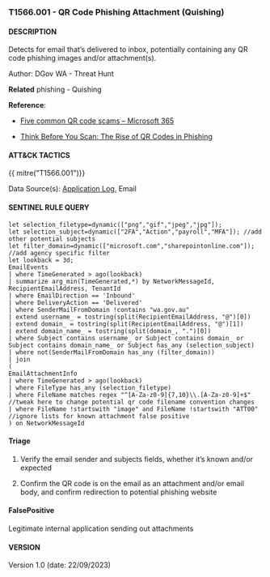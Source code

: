 ### T1566.001 - QR Code Phishing Attachment (Quishing)
#### DESCRIPTION
Detects for email that’s delivered to inbox, potentially containing any QR code phishing images and/or attachment(s). 

Author: DGov WA - Threat Hunt

**Related**
phishing - Quishing

**Reference**:  

- [Five common QR code scams – Microsoft 365](https://www.microsoft.com/en-us/microsoft-365-life-hacks/privacy-and-safety/five-common-qr-code-scams)

- [Think Before You Scan: The Rise of QR Codes in Phishing](https://www.trustwave.com/en-us/resources/blogs/spiderlabs-blog/think-before-you-scan-the-rise-of-qr-codes-in-phishing/)


#### ATT&CK TACTICS
{{ mitre("T1566.001")}}

Data Source(s): [Application Log](https://attack.mitre.org/datasources/DS0015/), Email

#### SENTINEL RULE QUERY

~~~
let selection_filetype=dynamic(["png","gif","jpeg","jpg"]);
let selection_subject=dynamic(["2FA","Action","payroll","MFA"]); //add other potential subjects
let filter_domain=dynamic(["microsoft.com","sharepointonline.com"]); //add agency specific filter
let lookback = 3d;
EmailEvents
| where TimeGenerated > ago(lookback)
| summarize arg_min(TimeGenerated,*) by NetworkMessageId, RecipientEmailAddress, TenantId
| where EmailDirection == 'Inbound'
| where DeliveryAction == 'Delivered'
| where SenderMailFromDomain !contains "wa.gov.au"
| extend username_ = tostring(split(RecipientEmailAddress, "@")[0])
| extend domain_ = tostring(split(RecipientEmailAddress, "@")[1])
| extend domain_name_ = tostring(split(domain_, ".")[0])
| where Subject contains username_ or Subject contains domain_ or Subject contains domain_name_ or Subject has_any (selection_subject)
| where not(SenderMailFromDomain has_any (filter_domain))
| join 
(
EmailAttachmentInfo
| where TimeGenerated > ago(lookback)
| where FileType has_any (selection_filetype)
| where FileName matches regex "^[A-Za-z0-9]{7,10}\\.[A-Za-z0-9]+$" //tweak here to change potential qr code filename convention changes
| where FileName !startswith "image" and FileName !startswith "ATT00" //ignore lists for known attachment false positive
) on NetworkMessageId
~~~


#### Triage

1. Verify the email sender and subjects fields, whether it’s known and/or expected

2. Confirm the QR code is on the email as an attachment and/or email body, and confirm redirection to potential phishing website


#### FalsePositive
Legitimate internal application sending out attachments

 
#### VERSION
Version 1.0 (date: 22/09/2023) 

